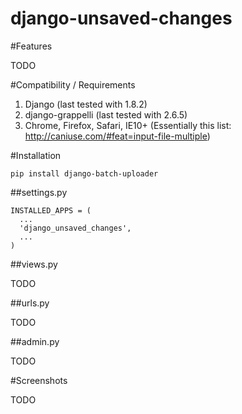 # django-unsaved-changes

#Features

TODO

#Compatibility / Requirements

1. Django (last tested with 1.8.2)
2. django-grappelli (last tested with 2.6.5)
3. Chrome, Firefox, Safari, IE10+ (Essentially this list: http://caniuse.com/#feat=input-file-multiple)

#Installation

    pip install django-batch-uploader

##settings.py

    INSTALLED_APPS = (
      ...  
      'django_unsaved_changes',    
      ...
    )

##views.py

TODO

##urls.py

TODO

##admin.py
  
TODO
 
#Screenshots

TODO